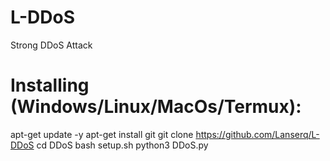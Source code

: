 # L-DDoS
Strong DDoS Attack
# Installing (Windows/Linux/MacOs/Termux):
  apt-get update -y
apt-get install git
git clone https://github.com/Lanserq/L-DDoS
cd DDoS
bash setup.sh
python3 DDoS.py
